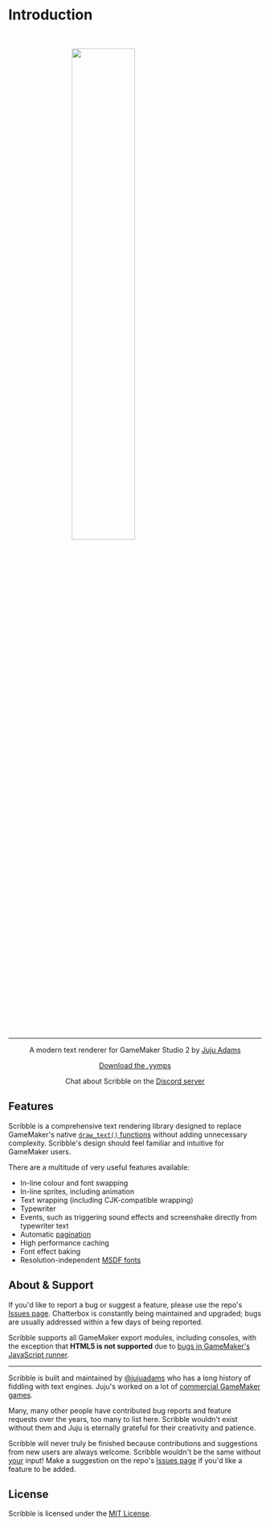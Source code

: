 # Introduction

&nbsp;

<img src="https://raw.githubusercontent.com/JujuAdams/scribble/master/LOGO.png" width="50%" style="display: block; margin: auto;" />
<hr>
<p align="center">A modern text renderer for GameMaker Studio 2 by <a href="https://twitter.com/jujuadams" target="_blank">Juju Adams</a></p>

<p align="center"><a href="https://github.com/JujuAdams/scribble/releases/">Download the .yymps</a></p>
<p align="center">Chat about Scribble on the <a href="https://discord.gg/8krYCqr">Discord server</a></p>

## Features

Scribble is a comprehensive text rendering library designed to replace GameMaker's native [`draw_text()` functions](https://docs2.yoyogames.com/source/_build/3_scripting/4_gml_reference/drawing/text/) without adding unnecessary complexity. Scribble's design should feel familiar and intuitive for GameMaker users.

There are a multitude of very useful features available:
- In-line colour and font swapping
- In-line sprites, including animation
- Text wrapping (including CJK-compatible wrapping)
- Typewriter
- Events, such as triggering sound effects and screenshake directly from typewriter text
- Automatic [pagination](https://en.wikipedia.org/wiki/Pagination)
- High performance caching
- Font effect baking
- Resolution-independent [MSDF fonts](MSDF-Fonts)

## About & Support

If you'd like to report a bug or suggest a feature, please use the repo's [Issues page](https://github.com/JujuAdams/scribble/issues). Chatterbox is constantly being maintained and upgraded; bugs are usually addressed within a few days of being reported.

Scribble supports all GameMaker export modules, including consoles, with the exception that **HTML5 is not supported** due to [bugs in GameMaker's JavaScript runner](https://github.com/JujuAdams/scribble/issues/18).

---

Scribble is built and maintained by [@jujuadams](https://twitter.com/jujuadams) who has a long history of fiddling with text engines. Juju's worked on a lot of [commercial GameMaker games](http://www.jujuadams.com/).

Many, many other people have contributed bug reports and feature requests over the years, too many to list here. Scribble wouldn't exist without them and Juju is eternally grateful for their creativity and patience.

Scribble will never truly be finished because contributions and suggestions from new users are always welcome. Scribble wouldn't be the same without [your](https://tenor.com/search/whos-awesome-gifs) input! Make a suggestion on the repo's [Issues page](https://github.com/JujuAdams/scribble/issues) if you'd like a feature to be added.

## License

Scribble is licensed under the [MIT License](https://github.com/JujuAdams/Chatterbox/blob/master/LICENSE).
